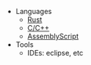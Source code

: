* Languages
  * [Rust](/develop/rust.md)
  * [C/C++](/develop/c-language.md)
  * [AssemblyScript](/develop/assembly-script.md)
* Tools
  * IDEs: eclipse, etc
